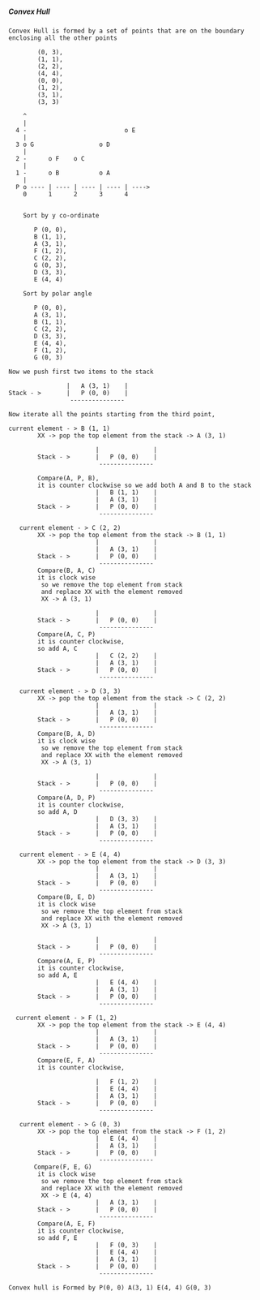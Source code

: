 ##### **Convex Hull**

    Convex Hull is formed by a set of points that are on the boundary enclosing all the other points

            (0, 3),
            (1, 1),
            (2, 2),
            (4, 4),
            (0, 0),
            (1, 2),
            (3, 1),
            (3, 3)

        ^
        |
      4 -                           o E
        |
      3 o G                  o D
        |
      2 -      o F    o C
        |
      1 -      o B           o A
        |
      P o ---- | ---- | ---- | ---- | ---->
        0      1      2      3      4


        Sort by y co-ordinate

           P (0, 0),
           B (1, 1),
           A (3, 1),
           F (1, 2),
           C (2, 2),
           G (0, 3),
           D (3, 3),
           E (4, 4)

        Sort by polar angle

           P (0, 0),
           A (3, 1),
           B (1, 1),
           C (2, 2),
           D (3, 3),
           E (4, 4),
           F (1, 2),
           G (0, 3)

    Now we push first two items to the stack

                    |   A (3, 1)    |
    Stack - >       |   P (0, 0)    |
                     ---------------

    Now iterate all the points starting from the third point,

    current element - > B (1, 1)
            XX -> pop the top element from the stack -> A (3, 1)

                            |               |
            Stack - >       |   P (0, 0)    |
                             ---------------

            Compare(A, P, B),
            it is counter clockwise so we add both A and B to the stack
                            |   B (1, 1)    |
                            |   A (3, 1)    |
            Stack - >       |   P (0, 0)    |
                             ---------------

       current element - > C (2, 2)
            XX -> pop the top element from the stack -> B (1, 1)
                            |               |
                            |   A (3, 1)    |
            Stack - >       |   P (0, 0)    |
                             ---------------
            Compare(B, A, C)
            it is clock wise
             so we remove the top element from stack
             and replace XX with the element removed
             XX -> A (3, 1)

                            |               |
            Stack - >       |   P (0, 0)    |
                             ---------------
            Compare(A, C, P)
            it is counter clockwise,
            so add A, C
                            |   C (2, 2)    |
                            |   A (3, 1)    |
            Stack - >       |   P (0, 0)    |
                             ---------------

       current element - > D (3, 3)
            XX -> pop the top element from the stack -> C (2, 2)
                            |               |
                            |   A (3, 1)    |
            Stack - >       |   P (0, 0)    |
                             ---------------
            Compare(B, A, D)
            it is clock wise
             so we remove the top element from stack
             and replace XX with the element removed
             XX -> A (3, 1)

                            |               |
            Stack - >       |   P (0, 0)    |
                             ---------------
            Compare(A, D, P)
            it is counter clockwise,
            so add A, D
                            |   D (3, 3)    |
                            |   A (3, 1)    |
            Stack - >       |   P (0, 0)    |
                             ---------------

       current element - > E (4, 4)
            XX -> pop the top element from the stack -> D (3, 3)
                            |               |
                            |   A (3, 1)    |
            Stack - >       |   P (0, 0)    |
                             ---------------
            Compare(B, E, D)
            it is clock wise
             so we remove the top element from stack
             and replace XX with the element removed
             XX -> A (3, 1)

                            |               |
            Stack - >       |   P (0, 0)    |
                             ---------------
            Compare(A, E, P)
            it is counter clockwise,
            so add A, E
                            |   E (4, 4)    |
                            |   A (3, 1)    |
            Stack - >       |   P (0, 0)    |
                             ---------------

      current element - > F (1, 2)
            XX -> pop the top element from the stack -> E (4, 4)
                            |               |
                            |   A (3, 1)    |
            Stack - >       |   P (0, 0)    |
                             ---------------
            Compare(E, F, A)
            it is counter clockwise,

                            |   F (1, 2)    |
                            |   E (4, 4)    |
                            |   A (3, 1)    |
            Stack - >       |   P (0, 0)    |
                             ---------------

       current element - > G (0, 3)
            XX -> pop the top element from the stack -> F (1, 2)
                            |   E (4, 4)    |
                            |   A (3, 1)    |
            Stack - >       |   P (0, 0)    |
                             ---------------
           Compare(F, E, G)
            it is clock wise
             so we remove the top element from stack
             and replace XX with the element removed
             XX -> E (4, 4)
                            |   A (3, 1)    |
            Stack - >       |   P (0, 0)    |
                             ---------------
            Compare(A, E, F)
            it is counter clockwise,
            so add F, E
                            |   F (0, 3)    |
                            |   E (4, 4)    |
                            |   A (3, 1)    |
            Stack - >       |   P (0, 0)    |
                             ---------------

    Convex hull is Formed by P(0, 0) A(3, 1) E(4, 4) G(0, 3)
